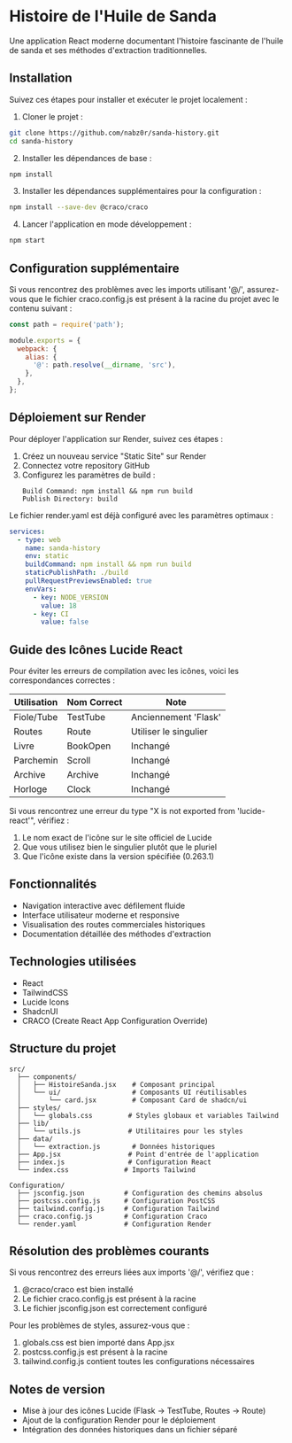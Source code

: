# Histoire de l'Huile de Sanda

Une application React moderne documentant l'histoire fascinante de l'huile de sanda et ses méthodes d'extraction traditionnelles.

## Installation

Suivez ces étapes pour installer et exécuter le projet localement :

1. Cloner le projet :
```bash
git clone https://github.com/nabz0r/sanda-history.git
cd sanda-history
```

2. Installer les dépendances de base :
```bash
npm install
```

3. Installer les dépendances supplémentaires pour la configuration :
```bash
npm install --save-dev @craco/craco
```

4. Lancer l'application en mode développement :
```bash
npm start
```

## Configuration supplémentaire

Si vous rencontrez des problèmes avec les imports utilisant '@/', assurez-vous que le fichier craco.config.js est présent à la racine du projet avec le contenu suivant :

```javascript
const path = require('path');

module.exports = {
  webpack: {
    alias: {
      '@': path.resolve(__dirname, 'src'),
    },
  },
};
```

## Déploiement sur Render

Pour déployer l'application sur Render, suivez ces étapes :

1. Créez un nouveau service "Static Site" sur Render
2. Connectez votre repository GitHub
3. Configurez les paramètres de build :
   ```
   Build Command: npm install && npm run build
   Publish Directory: build
   ```

Le fichier render.yaml est déjà configuré avec les paramètres optimaux :
```yaml
services:
  - type: web
    name: sanda-history
    env: static
    buildCommand: npm install && npm run build
    staticPublishPath: ./build
    pullRequestPreviewsEnabled: true
    envVars:
      - key: NODE_VERSION
        value: 18
      - key: CI
        value: false
```

## Guide des Icônes Lucide React

Pour éviter les erreurs de compilation avec les icônes, voici les correspondances correctes :

| Utilisation | Nom Correct | Note |
|------------|-------------|------|
| Fiole/Tube | TestTube    | Anciennement 'Flask' |
| Routes     | Route       | Utiliser le singulier |
| Livre      | BookOpen    | Inchangé |
| Parchemin  | Scroll      | Inchangé |
| Archive    | Archive     | Inchangé |
| Horloge    | Clock       | Inchangé |

Si vous rencontrez une erreur du type "X is not exported from 'lucide-react'", vérifiez :
1. Le nom exact de l'icône sur le site officiel de Lucide
2. Que vous utilisez bien le singulier plutôt que le pluriel
3. Que l'icône existe dans la version spécifiée (0.263.1)

## Fonctionnalités

- Navigation interactive avec défilement fluide
- Interface utilisateur moderne et responsive
- Visualisation des routes commerciales historiques
- Documentation détaillée des méthodes d'extraction

## Technologies utilisées

- React
- TailwindCSS
- Lucide Icons
- ShadcnUI
- CRACO (Create React App Configuration Override)

## Structure du projet

```
src/
  ├── components/
  │   ├── HistoireSanda.jsx    # Composant principal
  │   └── ui/                  # Composants UI réutilisables
  │       └── card.jsx         # Composant Card de shadcn/ui
  ├── styles/
  │   └── globals.css         # Styles globaux et variables Tailwind
  ├── lib/
  │   └── utils.js            # Utilitaires pour les styles
  ├── data/
  │   └── extraction.js        # Données historiques
  ├── App.jsx                 # Point d'entrée de l'application
  ├── index.js                # Configuration React
  └── index.css              # Imports Tailwind

Configuration/
  ├── jsconfig.json          # Configuration des chemins absolus
  ├── postcss.config.js      # Configuration PostCSS
  ├── tailwind.config.js     # Configuration Tailwind
  ├── craco.config.js        # Configuration Craco
  └── render.yaml            # Configuration Render
```

## Résolution des problèmes courants

Si vous rencontrez des erreurs liées aux imports '@/', vérifiez que :
1. @craco/craco est bien installé
2. Le fichier craco.config.js est présent à la racine
3. Le fichier jsconfig.json est correctement configuré

Pour les problèmes de styles, assurez-vous que :
1. globals.css est bien importé dans App.jsx
2. postcss.config.js est présent à la racine
3. tailwind.config.js contient toutes les configurations nécessaires

## Notes de version

- Mise à jour des icônes Lucide (Flask -> TestTube, Routes -> Route)
- Ajout de la configuration Render pour le déploiement
- Intégration des données historiques dans un fichier séparé